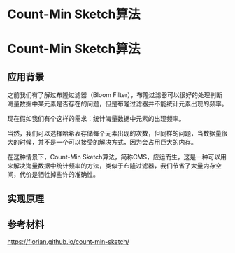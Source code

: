 # Count-Min Sketch算法


# Count-Min Sketch算法

## 应用背景

之前我们有了解过布隆过滤器（Bloom Filter），布隆过滤器可以很好的处理判断海量数据中某元素是否存在的问题，但是布隆过滤器并不能统计元素出现的频率。

现在假如我们有个这样的需求：统计海量数据中元素的出现频率。

当然，我们可以选择哈希表存储每个元素出现的次数，但同样的问题，当数据量很大的时候，并不是一个可以接受的解决方式，因为会占用巨大的内存。

在这种情景下，Count-Min Sketch算法，简称CMS，应运而生，这是一种可以用来解决海量数据中统计频率的方法，类似于布隆过滤器，我们节省了大量内存空间，代价是牺牲掉些许的准确性。



## 实现原理





## 参考材料

https://florian.github.io/count-min-sketch/
